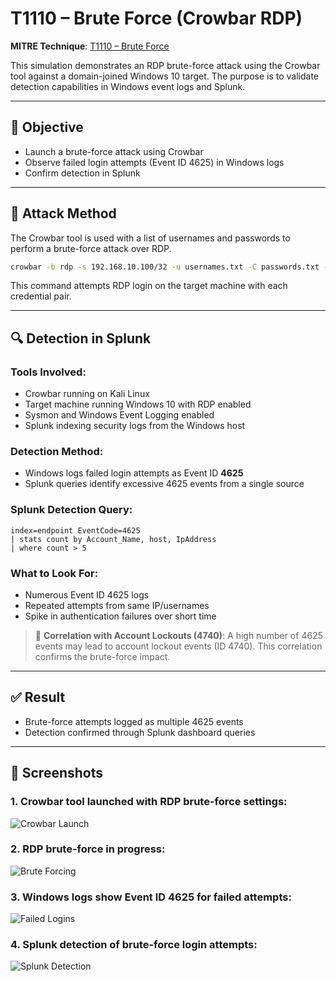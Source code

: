 # T1110 – Brute Force (Crowbar RDP)

**MITRE Technique**: [T1110 – Brute Force](https://attack.mitre.org/techniques/T1110/)

This simulation demonstrates an RDP brute-force attack using the Crowbar tool against a domain-joined Windows 10 target. The purpose is to validate detection capabilities in Windows event logs and Splunk.

---

## 🎯 Objective

* Launch a brute-force attack using Crowbar
* Observe failed login attempts (Event ID 4625) in Windows logs
* Confirm detection in Splunk

---

## 🧪 Attack Method

The Crowbar tool is used with a list of usernames and passwords to perform a brute-force attack over RDP.

```bash
crowbar -b rdp -s 192.168.10.100/32 -u usernames.txt -C passwords.txt -n 3389
```

This command attempts RDP login on the target machine with each credential pair.

---

## 🔍 Detection in Splunk

### Tools Involved:

* Crowbar running on Kali Linux
* Target machine running Windows 10 with RDP enabled
* Sysmon and Windows Event Logging enabled
* Splunk indexing security logs from the Windows host

### Detection Method:

* Windows logs failed login attempts as Event ID **4625**
* Splunk queries identify excessive 4625 events from a single source

### Splunk Detection Query:

```splunk
index=endpoint EventCode=4625
| stats count by Account_Name, host, IpAddress
| where count > 5
```

### What to Look For:

* Numerous Event ID 4625 logs
* Repeated attempts from same IP/usernames
* Spike in authentication failures over short time

> 🔎 **Correlation with Account Lockouts (4740)**:
> A high number of 4625 events may lead to account lockout events (ID 4740). This correlation confirms the brute-force impact.

---

## ✅ Result

* Brute-force attempts logged as multiple 4625 events
* Detection confirmed through Splunk dashboard queries

---

## 📸 Screenshots

### 1. Crowbar tool launched with RDP brute-force settings:

![Crowbar Launch](../screenshots/crowbar%20tool%20bruteforce.PNG)

### 2. RDP brute-force in progress:

![Brute Forcing](../screenshots/crowbar%20bruteforce%20in%20progress.PNG)

### 3. Windows logs show Event ID 4625 for failed attempts:

![Failed Logins](../screenshots/rdp%20failed%20login%20splunk%20event%204625.PNG)

### 4. Splunk detection of brute-force login attempts:

![Splunk Detection](../screenshots/rdp%20attack%20brute%20force%20evidence.PNG)
